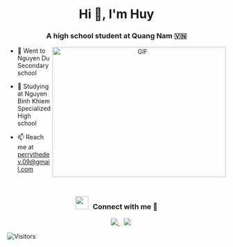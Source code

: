 <h1 align="center">Hi 👋, I'm Huy</a></h1>
<h3 align="center">A high school student at Quang Nam &#127483;&#127475</h3>

<a target="_blank" align="center">
  <img align="right" top="500" height="300" width="400" alt="GIF" src="https://media.giphy.com/media/SWoSkN6DxTszqIKEqv/giphy.gif">
</a>

- 🏫 Went to Nguyen Du Secondary school

- 🏫 Studying at Nguyen Binh Khiem Specialized High school

- 📫 Reach me at [perrythedev.09@gmail.com](mailto:perrythedev.09@gmail.com)
<br/>
<h3 align="center" > <img src="https://media.giphy.com/media/iY8CRBdQXODJSCERIr/giphy.gif" width="30" height="30" style="margin-right: 10px;">Connect with me 🤝 </h3>

<p align="center">

 <div align="center"  class="icons-social" style="margin-left: 10px;">
        <a style="margin-left: 10px;" target="_blank" href="mailto:perrythedev.09@gmail.com">
    		<img src="https://img.icons8.com/?size=48&id=CXYJjRfKlwI9&format=png&color=000000">
	</a>
	<a style="margin-left: 10px;" target="_blank" href="https://discord.com/users/929735117117730828">
    		<img src="https://img.icons8.com/?size=48&id=kiFiZYleutqs&format=png&color=000000">
        </a>
      </div>

</p>

![Visitors](https://api.visitorbadge.io/api/visitors?path=huythedev%2Fhuythedev&label=Visitors&countColor=%23263759)
